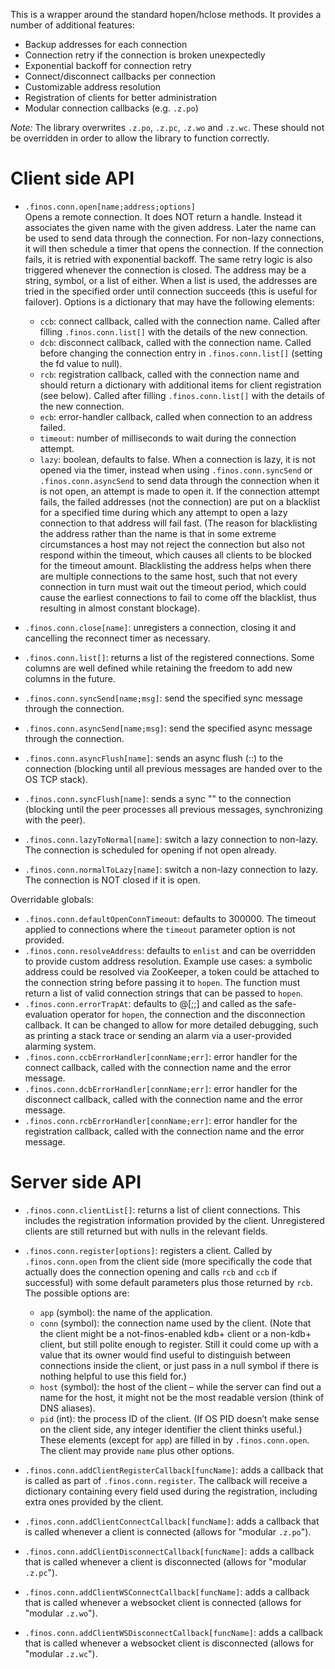 This is a wrapper around the standard hopen/hclose methods. It provides a number of additional features:
* Backup addresses for each connection
* Connection retry if the connection is broken unexpectedly
* Exponential backoff for connection retry
* Connect/disconnect callbacks per connection
* Customizable address resolution
* Registration of clients for better administration
* Modular connection callbacks (e.g. `.z.po`)

*Note:* The library overwrites `.z.po`, `.z.pc`, `.z.wo` and `.z.wc`. These should not be overridden in order to allow the library to function correctly.

Client side API
===============
* `.finos.conn.open[name;address;options]`  
   Opens a remote connection. It does NOT return a handle. Instead it associates the given name with the given address. Later the name can be used to send data through the connection. For non-lazy connections, it will then schedule a timer that opens the connection. If the connection fails, it is retried with exponential backoff. The same retry logic is also triggered whenever the connection is closed.
   The address may be a string, symbol, or a list of either. When a list is used, the addresses are tried in the specified order until connection succeeds (this is useful for failover).
   Options is a dictionary that may have the following elements:
   * `ccb`: connect callback, called with the connection name. Called after filling `.finos.conn.list[]` with the details of the new connection.
   * `dcb`: disconnect callback, called with the connection name. Called before changing the connection entry in `.finos.conn.list[]` (setting the fd value to null).
   * `rcb`: registration callback, called with the connection name and should return a dictionary with additional items for client registration (see below). Called after filling `.finos.conn.list[]` with the details of the new connection.
   * `ecb`: error-handler callback, called when connection to an address failed.
   * `timeout`: number of milliseconds to wait during the connection attempt.
   * `lazy`: boolean, defaults to false. When a connection is lazy, it is not opened via the timer, instead when using `.finos.conn.syncSend` or `.finos.conn.asyncSend` to send data through the connection when it is not open, an attempt is made to open it. If the connection attempt fails, the failed addresses (not the connection) are put on a blacklist for a specified time during which any attempt to open a lazy connection to that address will fail fast. (The reason for blacklisting the address rather than the name is that in some extreme circumstances a host may not reject the connection but also not respond within the timeout, which causes all clients to be blocked for the timeout amount. Blacklisting the address helps when there are multiple connections to the same host, such that not every connection in turn must wait out the timeout period, which could cause the earliest connections to fail to come off the blacklist, thus resulting in almost constant blockage).

* `.finos.conn.close[name]`: unregisters a connection, closing it and cancelling the reconnect timer as necessary.
* `.finos.conn.list[]`: returns a list of the registered connections. Some columns are well defined while retaining the freedom to add new columns in the future.
* `.finos.conn.syncSend[name;msg]`: send the specified sync message through the connection.
* `.finos.conn.asyncSend[name;msg]`: send the specified async message through the connection.
* `.finos.conn.asyncFlush[name]`: sends an async flush (::) to the connection (blocking until all previous messages are handed over to the OS TCP stack).
* `.finos.conn.syncFlush[name]`: sends a sync "" to the connection (blocking until the peer processes all previous messages, synchronizing with the peer).
* `.finos.conn.lazyToNormal[name]`: switch a lazy connection to non-lazy. The connection is scheduled for opening if not open already.
* `.finos.conn.normalToLazy[name]`: switch a non-lazy connection to lazy. The connection is NOT closed if it is open.

Overridable globals:
* `.finos.conn.defaultOpenConnTimeout`: defaults to 300000. The timeout applied to connections where the `timeout` parameter option is not provided.
* `.finos.conn.resolveAddress`: defaults to `enlist` and can be overridden to provide custom address resolution. Example use cases: a symbolic address could be resolved via ZooKeeper, a token could be attached to the connection string before passing it to `hopen`. The function must return a list of valid connection strings that can be passed to `hopen`.
* `.finos.conn.errorTrapAt`: defaults to @[;;] and called as the safe-evaluation operator for `hopen`, the connection and the disconnection callback. It can be changed to allow for more detailed debugging, such as printing a stack trace or sending an alarm via a user-provided alarming system.
* `.finos.conn.ccbErrorHandler[connName;err]`: error handler for the connect callback, called with the connection name and the error message.
* `.finos.conn.dcbErrorHandler[connName;err]`: error handler for the disconnect callback, called with the connection name and the error message.
* `.finos.conn.rcbErrorHandler[connName;err]`: error handler for the registration callback, called with the connection name and the error message.

Server side API
===============

* `.finos.conn.clientList[]`: returns a list of client connections. This includes the registration information provided by the client. Unregistered clients are still returned but with nulls in the relevant fields.
* `.finos.conn.register[options]`: registers a client. Called by `.finos.conn.open` from the client side (more specifically the code that actually does the connection opening and calls `rcb` and `ccb` if successful) with some default parameters plus those returned by `rcb`.
The possible options are:
   * `app` (symbol): the name of the application.
   * `conn` (symbol): the connection name used by the client. (Note that the client might be a not-finos-enabled kdb+ client or a non-kdb+ client, but still polite enough to register. Still it could come up with a value that its owner would find useful to distinguish between connections inside the client, or just pass in a null symbol if there is nothing helpful to use this field for.)
   * `host` (symbol): the host of the client – while the server can find out a name for the host, it might not be the most readable version (think of DNS aliases).
   * `pid` (int): the process ID of the client. (If OS PID doesn’t make sense on the client side, any integer identifier the client thinks useful.)
These elements (except for `app`) are filled in by `.finos.conn.open`. The client may provide `name` plus other options.

* `.finos.conn.addClientRegisterCallback[funcName]`: adds a callback that is called as part of `.finos.conn.register`. The callback will receive a dictionary containing every field used during the registration, including extra ones provided by the client.
* `.finos.conn.addClientConnectCallback[funcName]`: adds a callback that is called whenever a client is connected (allows for "modular `.z.po`").
* `.finos.conn.addClientDisconnectCallback[funcName]`: adds a callback that is called whenever a client is disconnected (allows for "modular `.z.pc`").
* `.finos.conn.addClientWSConnectCallback[funcName]`: adds a callback that is called whenever a websocket client is connected (allows for "modular `.z.wo`").
* `.finos.conn.addClientWSDisconnectCallback[funcName]`: adds a callback that is called whenever a websocket client is disconnected (allows for "modular `.z.wc`").
